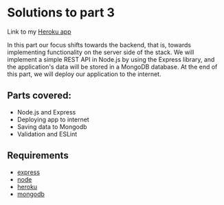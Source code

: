 # Solutions to part 3


Link to my [Heroku app](https://murmuring-journey-43744.herokuapp.com/)

In this part our focus shifts towards the backend, that is, towards implementing functionality on the server side of the stack. We will implement a simple REST API in Node.js by using the Express library, and the application's data will be stored in a MongoDB database. At the end of this part, we will deploy our application to the internet.

## Parts covered:

* Node.js and Express
* Deploying app to internet
* Saving data to Mongodb
* Validation and ESLint

## Requirements

* [express](https://reactjs.org/)
* [node](https://nodejs.org/en/download/)
* [heroku](https://dashboard.heroku.com/login)
* [mongodb](https://www.mongodb.com/cloud/atlas/lp/try2?utm_source=google&utm_campaign=gs_americas_canada_search_core_brand_atlas_desktop&utm_term=mongodb&utm_medium=cpc_paid_search&utm_ad=e&utm_ad_campaign_id=12212624311&gclid=CjwKCAjwuIWHBhBDEiwACXQYsQw-FyW3CNyc06nOGVGNfRv-yYkZVO3FinrBK2RmXWF0IoVu2F9ycRoCFPMQAvD_BwE)

